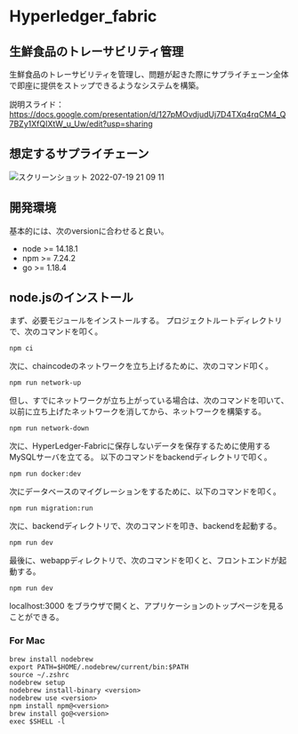 # Hyperledger_fabric

## 生鮮食品のトレーサビリティ管理
生鮮食品のトレーサビリティを管理し、問題が起きた際にサプライチェーン全体で即座に提供をストップできるようなシステムを構築。

説明スライド：
https://docs.google.com/presentation/d/127pMOvdjudUj7D4TXq4rqCM4_Q7BZy1XfQIXtW_u_Uw/edit?usp=sharing

## 想定するサプライチェーン
![スクリーンショット 2022-07-19 21 09 11](https://user-images.githubusercontent.com/78332175/179746809-2028e716-10b8-4b43-958a-20f3c54e4081.png)


## 開発環境
基本的には、次のversionに合わせると良い。
- node >= 14.18.1
- npm >= 7.24.2
- go >= 1.18.4

## node.jsのインストール
まず、必要モジュールをインストールする。
プロジェクトルートディレクトリで、次のコマンドを叩く。
```
npm ci
```
次に、chaincodeのネットワークを立ち上げるために、次のコマンド叩く。
```
npm run network-up
```
但し、すでにネットワークが立ち上がっている場合は、次のコマンドを叩いて、以前に立ち上げたネットワークを消してから、ネットワークを構築する。
```
npm run network-down
```
次に、HyperLedger-Fabricに保存しないデータを保存するために使用するMySQLサーバを立てる。
以下のコマンドをbackendディレクトリで叩く。
```
npm run docker:dev
```
次にデータベースのマイグレーションをするために、以下のコマンドを叩く。
```
npm run migration:run
```

次に、backendディレクトリで、次のコマンドを叩き、backendを起動する。
```
npm run dev
```

最後に、webappディレクトリで、次のコマンドを叩くと、フロントエンドが起動する。
```
npm run dev
```
localhost:3000 をブラウザで開くと、アプリケーションのトップページを見ることができる。

### For Mac
```
brew install nodebrew
export PATH=$HOME/.nodebrew/current/bin:$PATH
source ~/.zshrc
nodebrew setup
nodebrew install-binary <version>
nodebrew use <version>
npm install npm@<version>
brew install go@<version>
exec $SHELL -l
```
